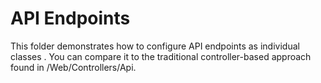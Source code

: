 ﻿# API Endpoints

This folder demonstrates how to configure API endpoints as individual classes . You can compare it to the traditional controller-based approach found in /Web/Controllers/Api.

